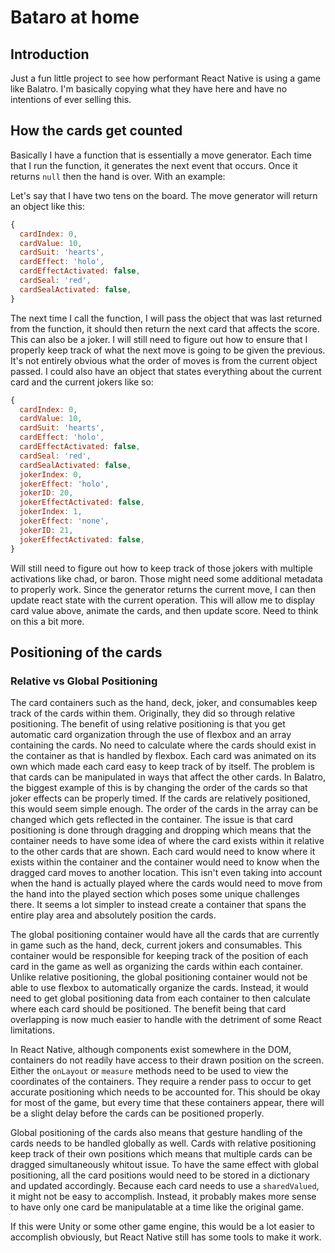 # Bataro at home

## Introduction

Just a fun little project to see how performant React Native is using a game like Balatro. I'm basically copying what they have here and have no intentions of ever selling this.

## How the cards get counted

Basically I have a function that is essentially a move generator. Each time that I run the function, it generates the next event that occurs. Once it returns `null` then the hand is over. With an example:

Let's say that I have two tens on the board.
The move generator will return an object like this:

```javascript
{
  cardIndex: 0,
  cardValue: 10,
  cardSuit: 'hearts',
  cardEffect: 'holo',
  cardEffectActivated: false,
  cardSeal: 'red',
  cardSealActivated: false,
}
```

The next time I call the function, I will pass the object that was last returned from the function, it should then return the next card that affects the score. This can also be a joker. I will still need to figure out how to ensure that I properly keep track of what the next move is going to be given the previous. It's not entirely obvious what the order of moves is from the current object passed. I could also have an object that states everything about the current card and the current jokers like so:

```javascript
{
  cardIndex: 0,
  cardValue: 10,
  cardSuit: 'hearts',
  cardEffect: 'holo',
  cardEffectActivated: false,
  cardSeal: 'red',
  cardSealActivated: false,
  jokerIndex: 0,
  jokerEffect: 'holo',
  jokerID: 20,
  jokerEffectActivated: false,
  jokerIndex: 1,
  jokerEffect: 'none',
  jokerID: 21,
  jokerEffectActivated: false,
}
```

Will still need to figure out how to keep track of those jokers with multiple activations like chad, or baron. Those might need some additional metadata to properly work. Since the generator returns the current move, I can then update react state with the current operation. This will allow me to display card value above, animate the cards, and then update score. Need to think on this a bit more.

## Positioning of the cards

### Relative vs Global Positioning

The card containers such as the hand, deck, joker, and consumables keep track of the cards within them. Originally, they did so through relative positioning. The benefit of using relative positioning is that you get automatic card organization through the use of flexbox and an array containing the cards. No need to calculate where the cards should exist in the container as that is handled by flexbox. Each card was animated on its own which made each card easy to keep track of by itself. The problem is that cards can be manipulated in ways that affect the other cards. In Balatro, the biggest example of this is by changing the order of the cards so that joker effects can be properly timed. If the cards are relatively positioned, this would seem simple enough. The order of the cards in the array can be changed which gets reflected in the container. The issue is that card positioning is done through dragging and dropping which means that the container needs to have some idea of where the card exists within it relative to the other cards that are shown. Each card would need to know where it exists within the container and the container would need to know when the dragged card moves to another location. This isn't even taking into account when the hand is actually played where the cards would need to move from the hand into the played section which poses some unique challenges there. It seems a lot simpler to instead create a container that spans the entire play area and absolutely position the cards.

The global positioning container would have all the cards that are currently in game such as the hand, deck, current jokers and consumables. This container would be responsible for keeping track of the position of each card in the game as well as organizing the cards within each container. Unlike relative positioning, the global positioning container would not be able to use flexbox to automatically organize the cards. Instead, it would need to get global positioning data from each container to then calculate where each card should be positioned. The benefit being that card overlapping is now much easier to handle with the detriment of some React limitations.

In React Native, although components exist somewhere in the DOM, containers do not readily have access to their drawn position on the screen. Either the `onLayout` or `measure` methods need to be used to view the coordinates of the containers. They require a render pass to occur to get accurate positioning which needs to be accounted for. This should be okay for most of the game, but every time that these containers appear, there will be a slight delay before the cards can be positioned properly.

Global positioning of the cards also means that gesture handling of the cards needs to be handled globally as well. Cards with relative positioning keep track of their own positions which means that multiple cards can be dragged simultaneously whitout issue. To have the same effect with global positioning, all the card positions would need to be stored in a dictionary and updated accordingly. Because each card needs to use a `sharedValued`, it might not be easy to accomplish. Instead, it probably makes more sense to have only one card be manipulatable at a time like the original game.

If this were Unity or some other game engine, this would be a lot easier to accomplish obviously, but React Native still has some tools to make it work.

